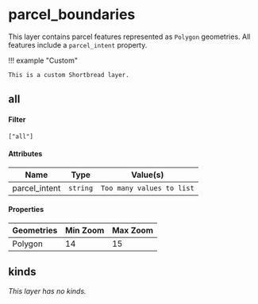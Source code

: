 # parcel_boundaries

This layer contains parcel features represented as `Polygon` geometries. All features include a `parcel_intent` property.

!!! example "Custom"

    This is a custom Shortbread layer.

## all

#### Filter

`["all"]`

#### Attributes

<table>
  <thead>
    <tr>
      <th style="white-space: nowrap">Name</th>
      <th style="white-space: nowrap">Type</th>
      <th>Value(s)</th>
    </tr>
  </thead>
  <tbody>
    <tr>
      <td style="white-space: nowrap">parcel_intent</td>
      <td style="white-space: nowrap"><code>string</code></td>
      <td><code>Too many values to list</code></td>
    </tr>
  </tbody>
</table>

#### Properties

<table>
  <thead>
    <tr>
      <th>Geometries</th>
      <th>Min Zoom</th>
      <th>Max Zoom</th>
    </tr>
  </thead>
    <tbody>
    <tr>
      <td>Polygon</td>
      <td>14</td>
      <td>15</td>
    </tr>
    </tbody>
</table>

## kinds

_This layer has no kinds._
